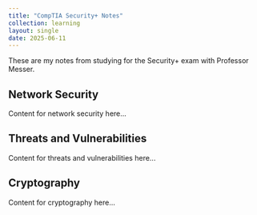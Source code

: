 ```yaml
---
title: "CompTIA Security+ Notes"
collection: learning
layout: single
date: 2025-06-11
---
```


These are my notes from studying for the Security+ exam with Professor Messer.

<!-- more -->

<div id="toc"></div>

## Network Security

Content for network security here...

## Threats and Vulnerabilities

Content for threats and vulnerabilities here...

## Cryptography

Content for cryptography here...

<script>
document.addEventListener("DOMContentLoaded", function () {
  const toc = document.getElementById("toc");
  const headers = document.querySelectorAll("h2, h3");

  let list = "<ul>";
  headers.forEach(h => {
    const id = h.id || h.textContent.toLowerCase()
      .trim()
      .replace(/[^\w]+/g, '-')
      .replace(/^-+|-+$/g, '');
    h.id = id;
    list += `<li><a href="#${id}">${h.textContent}</a></li>`;
  });
  list += "</ul>";
  toc.innerHTML = list;
});
</script>
